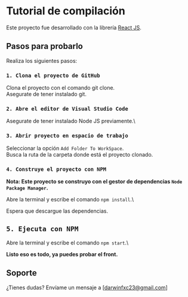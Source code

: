 # Tutorial de compilación   

Este proyecto fue desarrollado con la librería [React JS](https://github.com/facebook/create-react-app).

## Pasos para probarlo

Realiza los siguientes pasos:

### `1. Clona el proyecto de GitHub`

Clona el proyecto con el comando git clone.\
Asegurate de tener instalado git.

### `2. Abre el editor de Visual Studio Code`

Asegurate de tener instalado Node JS previamente.\

### `3. Abrir proyecto en espacio de trabajo`

Seleccionar la opción `Add Folder To WorkSpace`.\
Busca la ruta de la carpeta donde está el proyecto clonado.

### `4. Construye el proyecto con NPM`

**Nota: Este proyecto se construyo con el gestor de dependencias `Node Package Manager`.**

Abre la terminal y escribe el comando `npm install`.\

Espera que descargue las dependencias.

## `5. Ejecuta con NPM`

Abre la terminal y escribe el comando `npm start`.\

**Listo eso es todo, ya puedes probar el front.**

## Soporte
¿Tienes dudas? Envíame un mensaje a [darwinfxc23@gmail.com]

